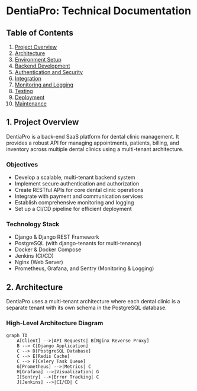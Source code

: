 # DentiaPro: Technical Documentation

## Table of Contents

1. [Project Overview](#project-overview)
2. [Architecture](#architecture)
3. [Environment Setup](#environment-setup)
4. [Backend Development](#backend-development)
5. [Authentication and Security](#authentication-and-security)
6. [Integration](#integration)
7. [Monitoring and Logging](#monitoring-and-logging)
8. [Testing](#testing)
9. [Deployment](#deployment)
10. [Maintenance](#maintenance)

## 1. Project Overview

DentiaPro is a back-end SaaS platform for dental clinic management. It provides a robust API for managing appointments, patients, billing, and inventory across multiple dental clinics using a multi-tenant architecture.

### Objectives
- Develop a scalable, multi-tenant backend system
- Implement secure authentication and authorization
- Create RESTful APIs for core dental clinic operations
- Integrate with payment and communication services
- Establish comprehensive monitoring and logging
- Set up a CI/CD pipeline for efficient deployment

### Technology Stack
- Django & Django REST Framework
- PostgreSQL (with django-tenants for multi-tenancy)
- Docker & Docker Compose
- Jenkins (CI/CD)
- Nginx (Web Server)
- Prometheus, Grafana, and Sentry (Monitoring & Logging)

## 2. Architecture

DentiaPro uses a multi-tenant architecture where each dental clinic is a separate tenant with its own schema in the PostgreSQL database.

### High-Level Architecture Diagram

```mermaid title="DentiaPro Architecture" type="diagram"
graph TD
    A[Client] -->|API Requests| B[Nginx Reverse Proxy]
    B --> C[Django Application]
    C --> D[PostgreSQL Database]
    C --> E[Redis Cache]
    C --> F[Celery Task Queue]
    G[Prometheus] -->|Metrics| C
    H[Grafana] -->|Visualization| G
    I[Sentry] -->|Error Tracking| C
    J[Jenkins] -->|CI/CD| C